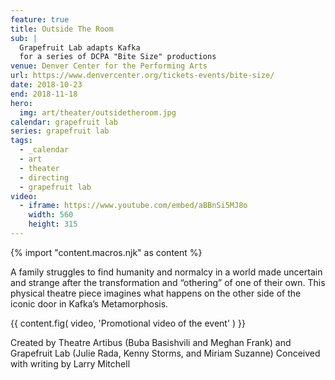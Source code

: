 ```yaml
---
feature: true
title: Outside The Room
sub: |
  Grapefruit Lab adapts Kafka
  for a series of DCPA "Bite Size" productions
venue: Denver Center for the Performing Arts
url: https://www.denvercenter.org/tickets-events/bite-size/
date: 2018-10-23
end: 2018-11-18
hero:
  img: art/theater/outsidetheroom.jpg
calendar: grapefruit lab
series: grapefruit lab
tags:
  - _calendar
  - art
  - theater
  - directing
  - grapefruit lab
video:
  - iframe: https://www.youtube.com/embed/aBBnSi5MJ8o
    width: 560
    height: 315
---
```

{% import "content.macros.njk" as content %}

A family struggles to find humanity and normalcy
in a world made uncertain and strange
after the transformation and “othering” of one of their own.
This physical theatre piece imagines what happens
on the other side of the iconic door
in Kafka’s Metamorphosis.

{{ content.fig(
  video,
  'Promotional video of the event'
) }}

Created by Theatre Artibus
(Buba Basishvili and Meghan Frank)
and Grapefruit Lab
(Julie Rada, Kenny Storms, and Miriam Suzanne)
Conceived with writing by Larry Mitchell
